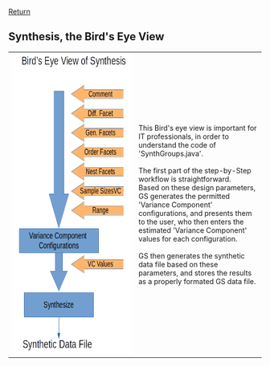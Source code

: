 [Return](professionals.md)
## Synthesis, the Bird's Eye View ##
<TABLE>
	<TR>
		<TD width = "50%">
			<img src = "img/SynBird.png" style="width:350px;height:600px;">
		</TD>
		<TD width = "50%">
			This Bird's eye view is important for IT professionals, in order to
			understand the code of 'SynthGroups.java'.<BR/><BR/>
			The first part of the step-by-Step workflow is straightforward.<BR/>
			Based on these design parameters, GS generates the permitted 'Variance
			Component' configurations, and presents them to the user, who then enters the estimated 'Variance Component' values for each 				configuration.<BR/><BR/>
			GS then generates the synthetic data file based on these parameters, 
			and stores the results as a properly formated GS data file.
</TABLE>
